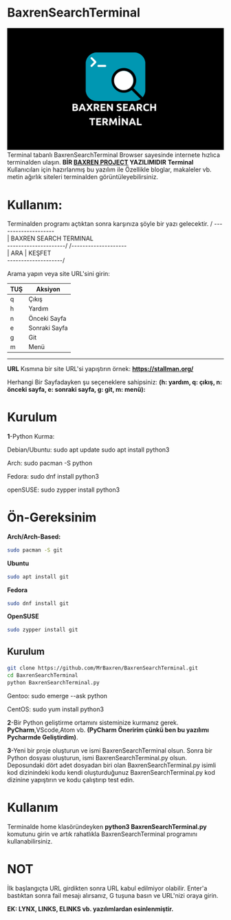 
# BaxrenSearchTerminal
![BST](Logo.png)
Terminal tabanlı BaxrenSearchTerminal Browser sayesinde internete hızlıca terminalden ulaşın.
**BİR [BAXREN PROJECT](https://github.com/MrBaxren/BaxrenProject) YAZILIMIDIR**
**Terminal** Kullanıcıları için hazırlanmış bu yazılım ile Özellikle bloglar, makaleler vb. metin ağırlık siteleri terminalden görüntüleyebilirsiniz.
# Kullanım:
Terminalden programı açtıktan sonra karşınıza şöyle bir yazı gelecektir.
 / --------------------                       
|  BAXREN SEARCH TERMINAL  
 \---------------------/
 /--------------------                        
|  ARA    |  KEŞFET    
 \--------------------/

Arama yapın veya site URL'sini girin: 

| TUŞ    | Aksiyon                        |
| ------ | -------------------------------|
|  q     | Çıkış                          |
|  h     | Yardım                         |
|  n     | Önceki Sayfa                   |
|  e     | Sonraki Sayfa                  |
|  g     | Git                            |
|  m     | Menü                           |
___________________________________

**URL** Kısmına bir site URL'si yapıştırın örnek: **https://stallman.org/**

Herhangi Bir Sayfadayken şu seçeneklere sahipsiniz: 
**(h: yardım, q: çıkış, n: önceki sayfa, e: sonraki sayfa, g: git, m: menü):**

# Kurulum
**1**-Python Kurma:

Debian/Ubuntu: 
sudo apt update
sudo apt install python3

Arch:
sudo pacman -S python

Fedora:
sudo dnf install python3

openSUSE:
sudo zypper install python3
# Ön-Gereksinim
**Arch/Arch-Based:**
```bash
sudo pacman -S git
```
**Ubuntu**
```bash
sudo apt install git
```
**Fedora**
```bash
sudo dnf install git
```
**OpenSUSE**
```bash
sudo zypper install git
```
## Kurulum
```bash
git clone https://github.com/MrBaxren/BaxrenSearchTerminal.git
cd BaxrenSearchTerminal
python BaxrenSearchTerminal.py
```

Gentoo:
sudo emerge --ask python

CentOS:
sudo yum install python3

**2**-Bir Python geliştirme ortamını sisteminize kurmanız gerek. **PyCharm**,VScode,Atom vb. **(PyCharm Öneririm çünkü ben bu yazılımı Pycharmde Geliştirdim)**.

**3**-Yeni bir proje oluşturun ve ismi BaxrenSearchTerminal olsun. Sonra bir Python dosyası oluşturun, ismi BaxrenSearchTerminal.py olsun. Deposundaki dört adet dosyadan biri olan BaxrenSearchTerminal.py isimli kod dizinindeki kodu kendi oluşturduğunuz BaxrenSearchTerminal.py kod dizinine yapıştırın ve kodu çalıştırıp test edin.

# Kullanım
Terminalde home klasöründeyken **python3 BaxrenSearchTerminal.py** komutunu girin ve artık rahatlıkla BaxrenSearchTerminal programını kullanabilirsiniz.

# **NOT**
İlk başlangıçta URL girdikten sonra URL kabul edilmiyor olabilir. Enter'a bastıktan sonra fail mesajı alırsanız, G tuşuna basın ve URL'nizi oraya girin.



**EK: LYNX, LINKS, ELINKS vb. yazılımlardan esinlenmiştir.**
